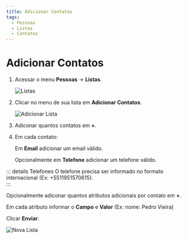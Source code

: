 ```yaml
---
title: Adicionar Contatos
tags:
  - Pessoas
  - Listas
  - Contatos
---
```

# Adicionar Contatos

1. Acessar o menu **Pessoas** -> **Listas**.

   ![Listas](https://cdn.phishx.io/phishx-docs/images/phishx_lists_people_01.webp)

2. Clicar no menu de sua lista em **Adicionar Contatos**.

   ![Adicionar Lista](https://cdn.phishx.io/phishx-docs/images/phishx_lists_people_add_01.webp)

3. Adiconar quantos contatos em **+**.

4. Em cada contato:

   Em **Email** adicionar um email válido.

   Opcionalmente em **Telefone** adicionar um telefone válido.

::: details Telefones
O telefone precisa ser informado no formato internacional (Ex: +5511951570615).<br>
:::

   Opcionalmente adiconar quantos atributos adicionais por contato em **+**.

   Em cada atributo informar o **Campo** e **Valor** (Ex: nome: Pedro Vieira)

   Clicar **Enviar**.

   ![Nova Lista](https://cdn.phishx.io/phishx-docs/images/phishx_lists_people_add_02.webp)
